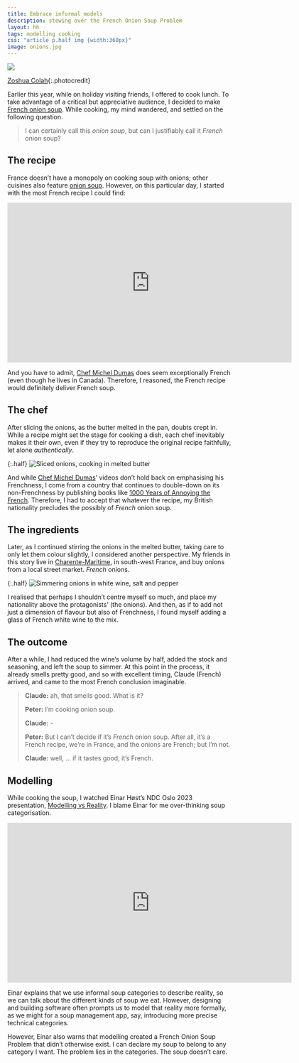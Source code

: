 ```yaml
---
title: Embrace informal models
description: stewing over the French Onion Soup Problem
layout: hh
tags: modelling cooking
css: "article p.half img {width:360px}"
image: onions.jpg
---
```


![](onions.jpg)

[Zoshua Colah](https://unsplash.com/photos/bCpiLAx3Cco){:.photocredit}

Earlier this year, while on holiday visiting friends, I offered to cook lunch.
To take advantage of a critical but appreciative audience,
I decided to make [French onion soup](https://en.wikipedia.org/wiki/French_onion_soup).
While cooking, my mind wandered, and settled on the following question.

> I can certainly call this _onion soup_, but can I justifiably call it _French_ onion soup?

## The recipe

France doesn’t have a monopoly on cooking soup with onions;
other cuisines also feature [onion soup](https://en.wikipedia.org/wiki/Onion_soup).
However, on this particular day, I started with the most French recipe I could find:

<iframe width="640" height="360" src="https://www.youtube.com/embed/8ABp-7iBUmo?si=gjl_lCz-vZOtC-iB" title="Soupe à l'oignon gratinée, Chef Michel Dumas" frameborder="0" allow="accelerometer; autoplay; clipboard-write; encrypted-media; gyroscope; picture-in-picture; web-share" referrerpolicy="strict-origin-when-cross-origin" allowfullscreen></iframe>

And you have to admit, [Chef Michel Dumas](https://fr.wikipedia.org/wiki/Michel_Dumas_(cuisinier))
does seem exceptionally French (even though he lives in Canada).
Therefore, I reasoned, the French recipe would definitely deliver French soup.

## The chef

After slicing the onions, as the butter melted in the pan, doubts crept in.
While a recipe might set the stage for cooking a dish, each chef inevitably makes it their own,
even if they try to reproduce the original recipe faithfully, let alone _authentically_.

{:.half}
![Sliced onions, cooking in melted butter](onion-soup-1.webp)

And while [Chef Michel Dumas](https://www.youtube.com/@ChefMichelDumas)’
videos don’t hold back on emphasising his Frenchness,
I come from a country that continues to double-down on its non-Frenchness by publishing books like
[1000 Years of Annoying the French](https://www.stephenclarkewriter.com/en/book-stephen-clarkephpid00018).
Therefore, I had to accept that whatever the recipe, my British nationality precludes the possibly of _French_ onion soup.

## The ingredients

Later, as I continued stirring the onions in the melted butter, taking care to only let them colour slightly,
I considered another perspective.
My friends in this story live in [Charente-Maritime](https://en.wikipedia.org/wiki/Charente-Maritime),
in south-west France, and buy onions from a local street market.
_French_ onions.

{:.half}
![Simmering onions in white wine, salt and pepper](onion-soup-2.webp)

I realised that perhaps I shouldn’t centre myself so much, and place my nationality above the protagonists’ (the onions).
And then, as if to add not just a dimension of flavour but also of Frenchness,
I found myself adding a glass of French white wine to the mix.

## The outcome

After a while, I had reduced the wine’s volume by half, added the stock and seasoning,
and left the soup to simmer.
At this point in the process, it already smells pretty good,
and so with excellent timing, Claude (French) arrived, and came to the most French conclusion imaginable.

> **Claude:** ah, that smells good. What is it?
> 
> **Peter:** I’m cooking onion soup.
> 
> **Claude:** -
> 
> **Peter:** But I can’t decide if it’s _French_ onion soup.
> After all, it’s a French recipe, we’re in France, and the onions are French; but I’m not.
> 
> **Claude:** well, … if it tastes good, it’s French.


## Modelling

While cooking the soup, I watched Einar Høst’s NDC Oslo 2023 presentation,
[Modelling vs Reality](https://youtu.be/SAWVPCO575k?si=l1SnLrg7LWKh-o9B).
I blame Einar for me over-thinking soup categorisation.

<iframe width="640" height="360" src="https://www.youtube.com/embed/SAWVPCO575k?si=Pm5TY2137j2r0MKj" title="Modelling vs Reality, Einar Høst" frameborder="0" allow="accelerometer; autoplay; clipboard-write; encrypted-media; gyroscope; picture-in-picture; web-share" referrerpolicy="strict-origin-when-cross-origin" allowfullscreen></iframe>

Einar explains that we use informal soup categories to describe reality,
so we can talk about the different kinds of soup we eat.
However, designing and building software often prompts us to model that reality more formally,
as we might for a soup management app, say, introducing more precise technical categories.

However, Einar also warns that modelling created a French Onion Soup Problem that didn’t otherwise exist.
I can declare my soup to belong to any category I want.
The problem lies in the categories.
The soup doesn’t care.
